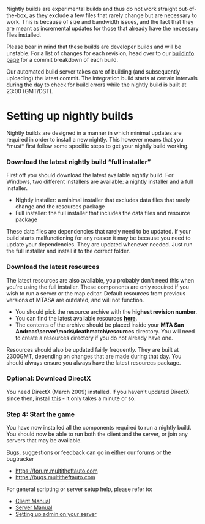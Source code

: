 Nightly builds are experimental builds and thus do not work straight out-of-the-box, as they exclude a few files that rarely change but are necessary to work. This is because of size and bandwidth issues, and the fact that they are meant as incremental updates for those that already have the necessary files installed.

Please bear in mind that these builds are developer builds and will be unstable. For a list of changes for each revision, head over to our [buildinfo page](https://buildinfo.mtasa.com) for a commit breakdown of each build.

Our automated build server takes care of building (and subsequently uploading) the latest commit. The integration build starts at certain intervals during the day to check for build errors while the nightly build is built at 23:00 (GMT/DST).

Setting up nightly builds
=========================

Nightly builds are designed in a manner in which minimal updates are required in order to install a new nightly. This however means that you \*must\* first follow some specific steps to get your nightly build working.

### Download the latest nightly build “full installer”

First off you should download the latest available nightly build. For Windows, two different installers are available: a nightly installer and a full installer.

-   Nightly installer: a minimal installer that excludes data files that rarely change and the resources package
-   Full installer: the full installer that includes the data files and resource package

These data files are dependencies that rarely need to be updated. If your build starts malfunctioning for any reason it may be because you need to update your dependencies. They are updated whenever needed. Just run the full installer and install it to the correct folder.

### Download the latest resources

The latest resources are also available, you probably don't need this when you're using the full installer. These components are only required if you wish to run a server or the map editor. Default resources from previous versions of MTASA are outdated, and will not function.

-   You should pick the resource archive with the **highest revision number**.
-   You can find the latest available resources **[here](https://mirror.mtasa.com/mtasa/resources/)**.
-   The contents of the archive should be placed inside your **MTA San Andreas\\server\\mods\\deathmatch\\resources** directory. You will need to create a resources directory if you do not already have one.

Resources should also be updated fairly frequently. They are built at 2300GMT, depending on changes that are made during that day. You should always ensure you always have the latest resourecs package.

### Optional: Download DirectX

You need DirectX (March 2009) installed. If you haven't updated DirectX since then, install [this](http://www.microsoft.com/downloads/details.aspx?FamilyId=2DA43D38-DB71-4C1B-BC6A-9B6652CD92A3&displaylang=en) - it only takes a minute or so.

### Step 4: Start the game

You have now installed all the components required to run a nightly build. You should now be able to run both the client and the server, or join any servers that may be available.

Bugs, suggestions or feedback can go in either our forums or the bugtracker

-   <https://forum.multitheftauto.com>
-   <https://bugs.multitheftauto.com>

For general scripting or server setup help, please refer to:

-   [Client Manual](/Client_Manual.md "wikilink")
-   [Server Manual](/Server_Manual.md "wikilink")
-   [Setting up admin on your server](/admin.md "wikilink")

